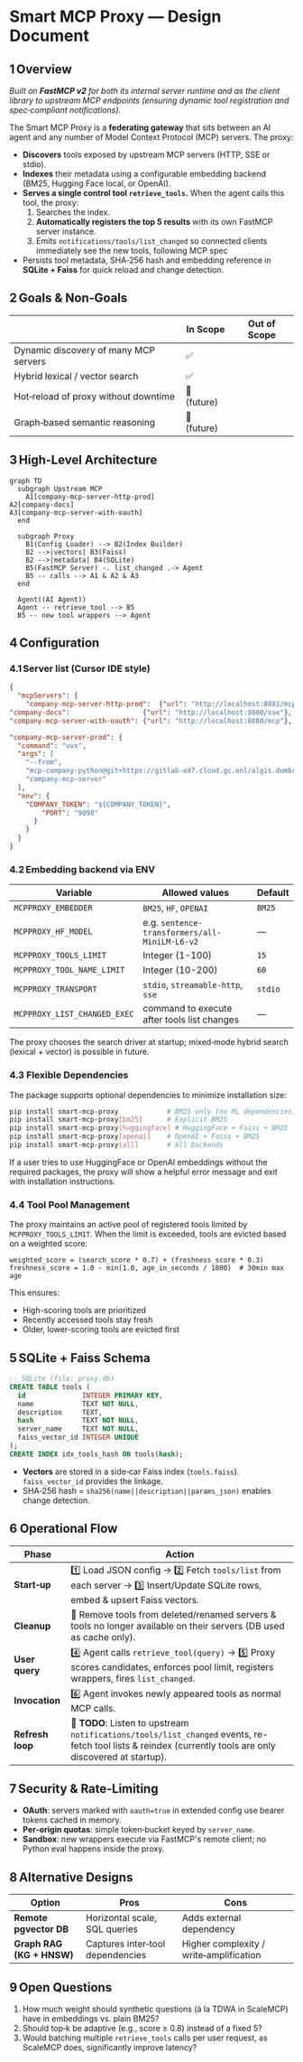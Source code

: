 # Smart MCP Proxy — Design Document

## 1 Overview

*Built on **FastMCP v2** for both its internal server runtime and as the client library to upstream MCP endpoints (ensuring dynamic tool registration and spec‑compliant notifications).*

The Smart MCP Proxy is a **federating gateway** that sits between an AI agent and any number of Model Context Protocol (MCP) servers. The proxy:

- **Discovers** tools exposed by upstream MCP servers (HTTP, SSE or stdio).
- **Indexes** their metadata using a configurable embedding backend (BM25, Hugging Face local, or OpenAI).
- **Serves a single control tool `retrieve_tools`.** When the agent calls this tool, the proxy:
  1. Searches the index.
  2. **Automatically registers the top 5 results** with its own FastMCP server instance.
  3. Emits `notifications/tools/list_changed` so connected clients immediately see the new tools, following MCP spec
- Persists tool metadata, SHA‑256 hash and embedding reference in **SQLite + Faiss** for quick reload and change detection.

## 2 Goals & Non‑Goals

|                                   | In Scope    | Out of Scope |
| --------------------------------- | ----------- | ------------ |
| Dynamic discovery of many MCP servers | ✅           |              |
| Hybrid lexical / vector search        | ✅           |              |
| Hot‑reload of proxy without downtime  | 🚫 (future) |              |
| Graph‑based semantic reasoning        | 🚫 (future) |              |

## 3 High‑Level Architecture

```mermaid
graph TD
  subgraph Upstream MCP
    A1[company-mcp-server-http-prod]
A2[company-docs]
A3[company-mcp-server-with-oauth]
  end

  subgraph Proxy
    B1(Config Loader) --> B2(Index Builder)
    B2 -->|vectors| B3(Faiss)
    B2 -->|metadata| B4(SQLite)
    B5(FastMCP Server) -. list_changed .-> Agent
    B5 -- calls --> A1 & A2 & A3
  end

  Agent((AI Agent))
  Agent -- retrieve_tool --> B5
  B5 -- new tool wrappers --> Agent
```

## 4 Configuration

### 4.1 Server list (Cursor IDE style)

```json
{
  "mcpServers": {
    "company-mcp-server-http-prod":  {"url": "http://localhost:8081/mcp"},
"company-docs":                  {"url": "http://localhost:8000/sse"},
"company-mcp-server-with-oauth": {"url": "http://localhost:8080/mcp"},

"company-mcp-server-prod": {
  "command": "uvx",
  "args": [
    "--from", 
    "mcp-company-python@git+https://gitlab-ed7.cloud.gc.onl/algis.dumbris/mcp-company.git",
    "company-mcp-server"
  ],
  "env": {
    "COMPANY_TOKEN": "${COMPANY_TOKEN}",
        "PORT": "9090"
      }
    }
  }
}
```

### 4.2 Embedding backend via ENV

| Variable         | Allowed values                                | Default |
| ---------------- | --------------------------------------------- | ------- |
| `MCPPROXY_EMBEDDER`    | `BM25`, `HF`, `OPENAI`                        | `BM25`  |
| `MCPPROXY_HF_MODEL`    | e.g. `sentence-transformers/all-MiniLM-L6-v2` | —       |
| `MCPPROXY_TOOLS_LIMIT` | Integer (1-100)                               | `15`    |
| `MCPPROXY_TOOL_NAME_LIMIT` | Integer (10-200)                          | `60`    |
| `MCPPROXY_TRANSPORT` | `stdio`, `streamable-http`, `sse` | `stdio` |
| `MCPPROXY_LIST_CHANGED_EXEC` | command to execute after tools list changes | — |

The proxy chooses the search driver at startup; mixed‑mode hybrid search (lexical + vector) is possible in future.

### 4.3 Flexible Dependencies

The package supports optional dependencies to minimize installation size:

```bash
pip install smart-mcp-proxy            # BM25 only (no ML dependencies)
pip install smart-mcp-proxy[bm25]      # Explicit BM25
pip install smart-mcp-proxy[huggingface] # HuggingFace + Faiss + BM25
pip install smart-mcp-proxy[openai]    # OpenAI + Faiss + BM25
pip install smart-mcp-proxy[all]       # All backends
```

If a user tries to use HuggingFace or OpenAI embeddings without the required packages, the proxy will show a helpful error message and exit with installation instructions.

### 4.4 Tool Pool Management

The proxy maintains an active pool of registered tools limited by `MCPPROXY_TOOLS_LIMIT`. When the limit is exceeded, tools are evicted based on a weighted score:

```
weighted_score = (search_score * 0.7) + (freshness_score * 0.3)
freshness_score = 1.0 - min(1.0, age_in_seconds / 1800)  # 30min max age
```

This ensures:
- High-scoring tools are prioritized
- Recently accessed tools stay fresh
- Older, lower-scoring tools are evicted first

## 5 SQLite + Faiss Schema

```sql
-- SQLite (file: proxy.db)
CREATE TABLE tools (
  id              INTEGER PRIMARY KEY,
  name            TEXT NOT NULL,
  description     TEXT,
  hash            TEXT NOT NULL,
  server_name     TEXT NOT NULL,
  faiss_vector_id INTEGER UNIQUE
);
CREATE INDEX idx_tools_hash ON tools(hash);
```

- **Vectors** are stored in a side‑car Faiss index (`tools.faiss`). `faiss_vector_id` provides the linkage.
- SHA‑256 hash = `sha256(name||description||params_json)` enables change detection.

## 6 Operational Flow

| Phase            | Action                                                                                                                        |
| ---------------- | ----------------------------------------------------------------------------------------------------------------------------- |
| **Start‑up**     | 1️⃣ Load JSON config → 2️⃣ Fetch `tools/list` from each server → 3️⃣ Insert/Update SQLite rows, embed & upsert Faiss vectors. |
| **Cleanup**      | 🧹 Remove tools from deleted/renamed servers & tools no longer available on their servers (DB used as cache only). |
| **User query**   | 4️⃣ Agent calls `retrieve_tool(query)` → 5️⃣ Proxy scores candidates, enforces pool limit, registers wrappers, fires `list_changed`.  |
| **Invocation**   | 6️⃣ Agent invokes newly appeared tools as normal MCP calls.                                                                   |
| **Refresh loop** | 🚧 **TODO**: Listen to upstream `notifications/tools/list_changed` events, re-fetch tool lists & reindex (currently tools are only discovered at startup). |

## 7 Security & Rate‑Limiting

- **OAuth**: servers marked with `oauth=true` in extended config use bearer tokens cached in memory.
- **Per‑origin quotas**: simple token‑bucket keyed by `server_name`.
- **Sandbox**: new wrappers execute via FastMCP's remote client; no Python eval happens inside the proxy.

## 8 Alternative Designs

| Option                    | Pros                             | Cons                                    |
| ------------------------- | -------------------------------- | --------------------------------------- |
| **Remote pgvector DB**    | Horizontal scale, SQL queries    | Adds external dependency                |
| **Graph RAG (KG + HNSW)** | Captures inter‑tool dependencies | Higher complexity / write‑amplification |

## 9 Open Questions

1. How much weight should synthetic questions (à la TDWA in ScaleMCP) have in embeddings vs. plain BM25?  
2. Should top‑k be adaptive (e.g., score ≥ 0.8) instead of a fixed 5?  
3. Would batching multiple `retrieve_tools` calls per user request, as ScaleMCP does, significantly improve latency?  

